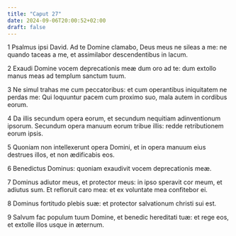 ```yaml
---
title: "Caput 27"
date: 2024-09-06T20:00:52+02:00
draft: false
---
```



1 Psalmus ipsi David. Ad te Domine clamabo, Deus meus ne sileas a me: ne quando taceas a me, et assimilabor descendentibus in lacum.

2 Exaudi Domine vocem deprecationis meæ dum oro ad te: dum extollo manus meas ad templum sanctum tuum.

3 Ne simul trahas me cum peccatoribus: et cum operantibus iniquitatem ne perdas me: Qui loquuntur pacem cum proximo suo, mala autem in cordibus eorum.

4 Da illis secundum opera eorum, et secundum nequitiam adinventionum ipsorum. Secundum opera manuum eorum tribue illis: redde retributionem eorum ipsis.

5 Quoniam non intellexerunt opera Domini, et in opera manuum eius destrues illos, et non ædificabis eos.

6 Benedictus Dominus: quoniam exaudivit vocem deprecationis meæ.

7 Dominus adiutor meus, et protector meus: in ipso speravit cor meum, et adiutus sum. Et refloruit caro mea: et ex voluntate mea confitebor ei.

8 Dominus fortitudo plebis suæ: et protector salvationum christi sui est.

9 Salvum fac populum tuum Domine, et benedic hereditati tuæ: et rege eos, et extolle illos usque in æternum.

